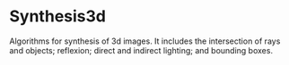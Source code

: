 # Synthesis3d
Algorithms for synthesis of 3d images. It includes the intersection of rays and objects; reflexion; direct and indirect lighting; and bounding boxes.
